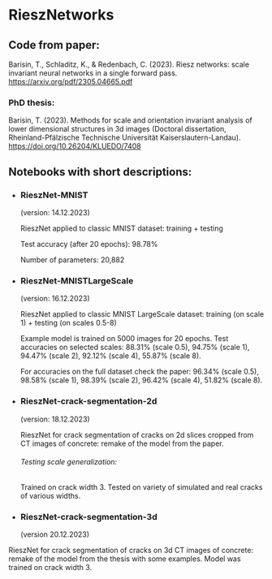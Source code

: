 # RieszNetworks

## Code from paper:
Barisin, T., Schladitz, K., & Redenbach, C. (2023). Riesz networks: scale invariant neural networks in a single forward pass. 
https://arxiv.org/pdf/2305.04665.pdf

### PhD thesis: 
Barisin, T. (2023). Methods for scale and orientation invariant analysis of lower dimensional structures in 3d images (Doctoral dissertation, Rheinland-Pfälzische Technische Universität Kaiserslautern-Landau).
https://doi.org/10.26204/KLUEDO/7408


## Notebooks with short descriptions:

- ### RieszNet-MNIST 
  (version: 14.12.2023)
  
  RieszNet applied to classic MNIST dataset: training + testing
  
  Test accuracy (after 20 epochs): 98.78%
  
  Number of parameters: 20,882


- ### RieszNet-MNISTLargeScale
  (version: 16.12.2023)

  RieszNet applied to classic MNIST LargeScale dataset: training (on scale 1) + testing (on scales 0.5-8)

  Example model is trained on 5000 images for 20 epochs.
  Test accuracies on selected scales: 88.31% (scale 0.5), 94.75% (scale 1), 94.47% (scale 2),  92.12% (scale 4), 55.87% (scale 8).
  
  For accuracies on the full dataset check the paper:  96.34% (scale 0.5), 98.58% (scale 1), 98.39% (scale 2),  96.42% (scale 4), 51.82% (scale 8).


- ### RieszNet-crack-segmentation-2d
  (version: 18.12.2023)

  RieszNet for crack segmentation of cracks on 2d slices cropped from CT images of concrete: remake of the model from the paper.

  ###### Testing scale generalization:
  Trained on crack width 3. Tested on variety of simulated and real cracks of various widths. 

- ### RieszNet-crack-segmentation-3d
  (version 20.12.2023)

 RieszNet for crack segmentation of cracks on 3d CT images of concrete: remake of the model from the thesis with some examples.
 Model was trained on crack width 3.  

